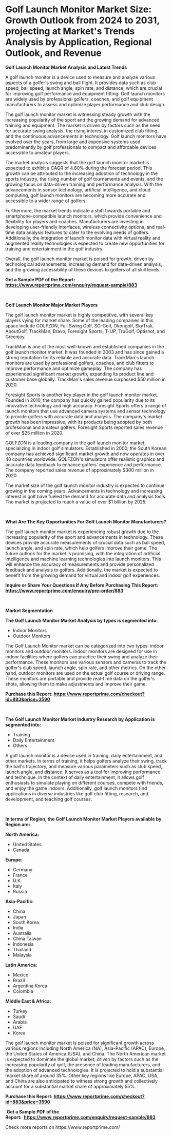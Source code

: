 <p><h1>Golf Launch Monitor Market Size: Growth Outlook from 2024 to 2031, projecting at Market's Trends Analysis by Application, Regional Outlook, and Revenue</h1></p><p><strong>Golf Launch Monitor Market Analysis and Latest Trends</strong></p>
<p><p>A golf launch monitor is a device used to measure and analyze various aspects of a golfer's swing and ball flight. It provides data such as club speed, ball speed, launch angle, spin rate, and distance, which are crucial for improving golf performance and equipment fitting. Golf launch monitors are widely used by professional golfers, coaches, and golf equipment manufacturers to assess and optimize player performance and club design.</p><p>The golf launch monitor market is witnessing steady growth with the increasing popularity of the sport and the growing demand for advanced training and equipment. The market is driven by factors such as the need for accurate swing analysis, the rising interest in customized club fitting, and the continuous advancements in technology. Golf launch monitors have evolved over the years, from large and expensive systems used predominantly by golf professionals to compact and affordable devices accessible to amateur players.</p><p>The market analysis suggests that the golf launch monitor market is expected to exhibit a CAGR of 4.60% during the forecast period. This growth can be attributed to the increasing adoption of technology in the sports industry, the rising number of golf tournaments and events, and the growing focus on data-driven training and performance analysis. With the advancements in sensor technology, artificial intelligence, and cloud computing, golf launch monitors are becoming more accurate and accessible to a wider range of golfers.</p><p>Furthermore, the market trends indicate a shift towards portable and smartphone-compatible launch monitors, which provide convenience and flexibility for players and coaches. Manufacturers are investing in developing user-friendly interfaces, wireless connectivity options, and real-time data analysis features to cater to the evolving needs of golfers. Additionally, the integration of launch monitor data with virtual reality and augmented reality technologies is expected to create new opportunities for training and entertainment in the golf industry.</p><p>Overall, the golf launch monitor market is poised for growth, driven by technological advancements, increasing demand for data-driven analysis, and the growing accessibility of these devices to golfers of all skill levels.</p></p>
<p><strong>Get a Sample PDF of the Report:&nbsp; <a href="https://www.reportprime.com/enquiry/request-sample/883">https://www.reportprime.com/enquiry/request-sample/883</a></strong></p>
<p>&nbsp;</p>
<p><strong>Golf Launch Monitor Major Market Players</strong></p>
<p><p>The golf launch monitor market is highly competitive, with several key players vying for market share. Some of the leading companies in this space include GOLFZON, Full Swing Golf, SG-Golf, Okongolf, SkyTrak, AboutGolf, TrackMan, Bravo, Foresight Sports, T-UP, TruGolf, Optishot, and Greenjoy.</p><p>TrackMan is one of the most well-known and established companies in the golf launch monitor market. It was founded in 2003 and has since gained a strong reputation for its reliable and accurate data. TrackMan's launch monitors are used by professional golfers, coaches, and club fitters to improve performance and optimize gameplay. The company has experienced significant market growth, expanding its product line and customer base globally. TrackMan's sales revenue surpassed $50 million in 2020.</p><p>Foresight Sports is another key player in the golf launch monitor market. Founded in 2010, the company has quickly gained popularity due to its innovative technology and high accuracy. Foresight Sports offers a range of launch monitors that use advanced camera systems and sensor technology to provide golfers with accurate data and analysis. The company's market growth has been impressive, with its products being adopted by both professional and amateur golfers. Foresight Sports reported sales revenue of over $25 million in 2020.</p><p>GOLFZON is a leading company in the golf launch monitor market, specializing in indoor golf simulators. Established in 2000, the South Korean company has achieved significant market growth and now operates in over 40 countries worldwide. GOLFZON's simulators offer realistic graphics and accurate data feedback to enhance golfers' experience and performance. The company reported sales revenue of approximately $300 million in 2020.</p><p>The market size of the golf launch monitor industry is expected to continue growing in the coming years. Advancements in technology and increasing interest in golf have fueled the demand for accurate data and analysis tools. The market is projected to reach a value of over $1 billion by 2025.</p></p>
<p>&nbsp;</p>
<p><strong>What Are The Key Opportunities For Golf Launch Monitor Manufacturers?</strong></p>
<p><p>The golf launch monitor market is experiencing robust growth due to the increasing popularity of the sport and advancements in technology. These devices provide accurate measurements of crucial data such as ball speed, launch angle, and spin rate, which help golfers improve their game. The future outlook for the market is promising, with the integration of artificial intelligence and machine learning technologies into launch monitors. This will enhance the accuracy of measurements and provide personalized feedback and analysis to golfers. Additionally, the market is expected to benefit from the growing demand for virtual and indoor golf experiences.</p></p>
<p><strong>Inquire or Share Your Questions If Any Before Purchasing This Report: <a href="https://www.reportprime.com/enquiry/pre-order/883">https://www.reportprime.com/enquiry/pre-order/883</a></strong></p>
<p>&nbsp;</p>
<p><strong>Market Segmentation</strong></p>
<p><strong>The Golf Launch Monitor Market Analysis by types is segmented into:</strong></p>
<p><ul><li>Indoor Monitors</li><li>Outdoor Monitors</li></ul></p>
<p><p>The Golf Launch Monitor market can be categorized into two types: indoor monitors and outdoor monitors. Indoor monitors are designed for use in indoor facilities where golfers can practice their swing and analyze their performance. These monitors use various sensors and cameras to track the golfer's club speed, launch angle, spin rate, and other metrics. On the other hand, outdoor monitors are used on the actual golf course or driving range. These monitors are portable and provide real-time data on the golfer's shots, allowing them to make adjustments and improve their game.</p></p>
<p><strong>Purchase this Report:&nbsp;<a href="https://www.reportprime.com/checkout?id=883&price=3590">https://www.reportprime.com/checkout?id=883&price=3590</a></strong></p>
<p>&nbsp;</p>
<p><strong>The Golf Launch Monitor Market Industry Research by Application is segmented into:</strong></p>
<p><ul><li>Training</li><li>Daily Entertainment</li><li>Others</li></ul></p>
<p><p>A golf launch monitor is a device used in training, daily entertainment, and other markets. In terms of training, it helps golfers analyze their swing, track the ball's trajectory, and measure various parameters such as club speed, launch angle, and distance. It serves as a tool for improving performance and technique. In the context of daily entertainment, it allows golf enthusiasts to simulate playing on different courses, compete with friends, and enjoy the game indoors. Additionally, golf launch monitors find applications in diverse industries like golf club fitting, research, and development, and teaching golf courses.</p></p>
<p>&nbsp;</p>
<p><strong>In terms of Region, the Golf Launch Monitor Market Players available by Region are:</strong></p>
<p>
    <p> <strong> North America: </strong>
        <ul>
            <li>United States</li>
            <li>Canada</li>
        </ul>
        </p> 
    <p> <strong> Europe: </strong>
        <ul>
            <li>Germany</li>
            <li>France</li>
            <li>U.K.</li>
            <li>Italy</li>
            <li>Russia</li>
        </ul>
        </p> 
    <p> <strong> Asia-Pacific: </strong>
        <ul>
            <li>China</li>
            <li>Japan</li>
            <li>South Korea</li>
            <li>India</li>
            <li>Australia</li>
            <li>China Taiwan</li>
            <li>Indonesia</li>
            <li>Thailand</li>
            <li>Malaysia</li>
        </ul>
        </p> 
    <p> <strong> Latin America: </strong>
        <ul>
            <li>Mexico</li>
            <li>Brazil</li>
            <li>Argentina Korea</li>
            <li>Colombia</li>
        </ul>
        </p> 
    <p> <strong> Middle East & Africa: </strong>
        <ul>
            <li>Turkey</li>
            <li>Saudi</li>
            <li>Arabia</li>
            <li>UAE</li>
            <li>Korea</li>
        </ul>
    </p>
    </p>
<p><p>The golf launch monitor market is poised for significant growth across various regions including North America (NA), Asia-Pacific (APAC), Europe, the United States of America (USA), and China. The North American market is expected to dominate the global market, driven by factors such as the increasing popularity of golf, the presence of leading manufacturers, and the adoption of advanced technologies. It is projected to hold a substantial market share of around 35%. Other key regions like Europe, APAC, USA, and China are also anticipated to witness strong growth and collectively account for a substantial market share of approximately 55%.</p></p>
<p><strong>Purchase this Report: <a href="https://www.reportprime.com/checkout?id=883&price=3590">https://www.reportprime.com/checkout?id=883&price=3590</a></strong></p>
<p>&nbsp;<strong>Get a Sample PDF of the Report:&nbsp;&nbsp;<a href="https://www.reportprime.com/enquiry/request-sample/883">https://www.reportprime.com/enquiry/request-sample/883</a></strong></p>
<p><strong></strong></p>
<p>Check more reports on https://www.reportprime.com/</p>